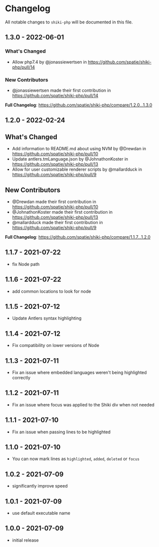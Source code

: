 # Changelog

All notable changes to `shiki-php` will be documented in this file.

## 1.3.0 - 2022-06-01

### What's Changed

- Allow php7.4 by @jonassiewertsen in https://github.com/spatie/shiki-php/pull/14

### New Contributors

- @jonassiewertsen made their first contribution in https://github.com/spatie/shiki-php/pull/14

**Full Changelog**: https://github.com/spatie/shiki-php/compare/1.2.0...1.3.0

## 1.2.0 - 2022-02-24

## What's Changed

- Add information to README.md about using NVM by @Drewdan in https://github.com/spatie/shiki-php/pull/10
- Update antlers.tmLanguage.json by @JohnathonKoster in https://github.com/spatie/shiki-php/pull/13
- Allow for user customizable renderer scripts by @mallardduck in https://github.com/spatie/shiki-php/pull/9

## New Contributors

- @Drewdan made their first contribution in https://github.com/spatie/shiki-php/pull/10
- @JohnathonKoster made their first contribution in https://github.com/spatie/shiki-php/pull/13
- @mallardduck made their first contribution in https://github.com/spatie/shiki-php/pull/9

**Full Changelog**: https://github.com/spatie/shiki-php/compare/1.1.7...1.2.0

## 1.1.7 - 2021-07-22

- fix Node path

## 1.1.6 - 2021-07-22

- add common locations to look for node

## 1.1.5 - 2021-07-12

- Update Antlers syntax highlighting

## 1.1.4 - 2021-07-12

- Fix compatibility on lower versions of Node

## 1.1.3 - 2021-07-11

- Fix an issue where embedded languages weren't being highlighted correctly

## 1.1.2 - 2021-07-11

- Fix an issue where focus was applied to the Shiki div when not needed

## 1.1.1 - 2021-07-10

- Fix an issue when passing lines to be highlighted

## 1.1.0 - 2021-07-10

- You can now mark lines as `highlighted`, `added`, `deleted` or `focus`

## 1.0.2 - 2021-07-09

- significantly improve speed

## 1.0.1 - 2021-07-09

- use default executable name

## 1.0.0 - 2021-07-09

- initial release
